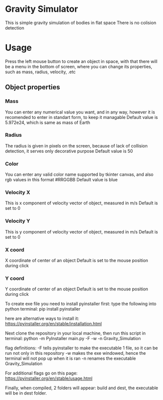 # Gravity Simulator
This is simple gravity simulation of bodies in flat space
There is no colision detection

# Usage
Press the left mouse button to create an object in space, with that there will be a menu in the bottom of screen, where you can change its properties, such as mass, radius, velocity, .etc
## Object properties
### Mass
You can enter any numerical value you want, and in any way, however it is recomended to enter in standart form, to keep it managable
Default value is 5.972e24, which is same as mass of Earth
### Radius
The radius is given in pixels on the screen, because of lack of collision detection, it serves only decorative purpose
Default value is 50
### Color
You can enter any valid color name supported by tkinter canvas, and also rgb values in this format #RRGGBB
Default value is blue
### Velocity X
This is x component of velocity vector of object, measured in m/s
Default is set to 0
### Velocity Y
This is y component of velocity vector of object, measured in m/s
Default is set to 0
### X coord
X coordinate of center of an object
Default is set to the mouse position during click
### Y coord
Y coordinate of center of an object
Default is set to the mouse position during click

To create exe file you need to install pyinstaller first:
type the following into python terminal: pip install pyinstaller

here are alternative ways to install it: https://pyinstaller.org/en/stable/installation.html

Next clone the repository in your local machine, then run this script in terminal: python -m PyInstaller main.py -F -w -n Gravity_Simulation

flag definitions:
    -F tells pyinstaller to make the executable 1 file, so it can be run not only in this repository
    -w makes the exe windowed, hence the terminal will not pop up when it is ran
    -n renames the executable Gravity_Simulation

For additional flags go on this page: https://pyinstaller.org/en/stable/usage.html

Finally, when compiled, 2 folders will appear: build and dest, the executable will be in dest folder. 
